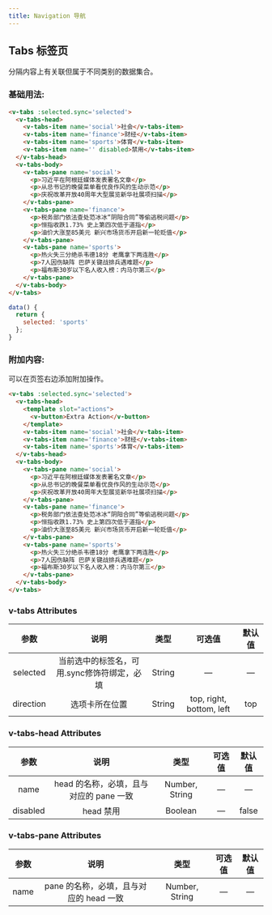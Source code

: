 ```yaml
---
title: Navigation 导航
---
```


## Tabs 标签页
分隔内容上有关联但属于不同类别的数据集合。

### 基础用法:

<ClientOnly>
  <tabs-demo1></tabs-demo1>
</ClientOnly>

```HTML
<v-tabs :selected.sync='selected'>
  <v-tabs-head>
    <v-tabs-item name='social'>社会</v-tabs-item>
    <v-tabs-item name='finance'>财经</v-tabs-item>
    <v-tabs-item name='sports'>体育</v-tabs-item>
    <v-tabs-item name='' disabled>禁用</v-tabs-item>
  </v-tabs-head>
  <v-tabs-body>
    <v-tabs-pane name='social'>
      <p>习近平在阿根廷媒体发表署名文章</p>
      <p>从总书记的晚餐菜单看优良作风的生动示范</p>
      <p>庆祝改革开放40周年大型展览新华社展项扫描</p>
    </v-tabs-pane>
    <v-tabs-pane name='finance'>
      <p>税务部门依法查处范冰冰“阴阳合同”等偷逃税问题</p>
      <p>恒指收跌1.73% 史上第四次低于道指</p>
      <p>油价大涨至85美元 新兴市场货币开启新一轮贬值</p>
    </v-tabs-pane>
    <v-tabs-pane name='sports'>
      <p>热火失三分绝杀韦德18分 老鹰拿下两连胜</p>
      <p>7人因伤缺阵 巴萨关键战排兵遇难题</p>
      <p>福布斯30岁以下名人收入榜：内马尔第三</p>
    </v-tabs-pane>
  </v-tabs-body>
</v-tabs>
```

```js
data() {
  return {
    selected: 'sports'
  };
}
```

### 附加内容:

可以在页签右边添加附加操作。

<ClientOnly>
  <tabs-demo2></tabs-demo2>
</ClientOnly>

```HTML
<v-tabs :selected.sync='selected'>
  <v-tabs-head>
    <template slot="actions">
      <v-button>Extra Action</v-button>
    </template>
    <v-tabs-item name='social'>社会</v-tabs-item>
    <v-tabs-item name='finance'>财经</v-tabs-item>
    <v-tabs-item name='sports'>体育</v-tabs-item>
  </v-tabs-head>
  <v-tabs-body>
    <v-tabs-pane name='social'>
      <p>习近平在阿根廷媒体发表署名文章</p>
      <p>从总书记的晚餐菜单看优良作风的生动示范</p>
      <p>庆祝改革开放40周年大型展览新华社展项扫描</p>
    </v-tabs-pane>
    <v-tabs-pane name='finance'>
      <p>税务部门依法查处范冰冰“阴阳合同”等偷逃税问题</p>
      <p>恒指收跌1.73% 史上第四次低于道指</p>
      <p>油价大涨至85美元 新兴市场货币开启新一轮贬值</p>
    </v-tabs-pane>
    <v-tabs-pane name='sports'>
      <p>热火失三分绝杀韦德18分 老鹰拿下两连胜</p>
      <p>7人因伤缺阵 巴萨关键战排兵遇难题</p>
      <p>福布斯30岁以下名人收入榜：内马尔第三</p>
    </v-tabs-pane>
  </v-tabs-body>
</v-tabs>
```

### v-tabs Attributes
参数 | 说明 | 类型 | 可选值 | 默认值
:-:| :-: | :-: | :-: | :-: 
selected | 当前选中的标签名，可用.sync修饰符绑定，必填 | String | — | —
direction | 选项卡所在位置 | String | top, right, bottom, left | top

### v-tabs-head Attributes
参数 | 说明 | 类型 | 可选值 | 默认值
:-:| :-: | :-: | :-: | :-: 
name | head 的名称，必填，且与对应的 pane 一致 | Number, String | — | —
disabled | head 禁用 | Boolean | — | false

### v-tabs-pane Attributes
参数 | 说明 | 类型 | 可选值 | 默认值
:-:| :-: | :-: | :-: | :-: 
name | pane 的名称，必填，且与对应的 head 一致 | Number, String | — | —
